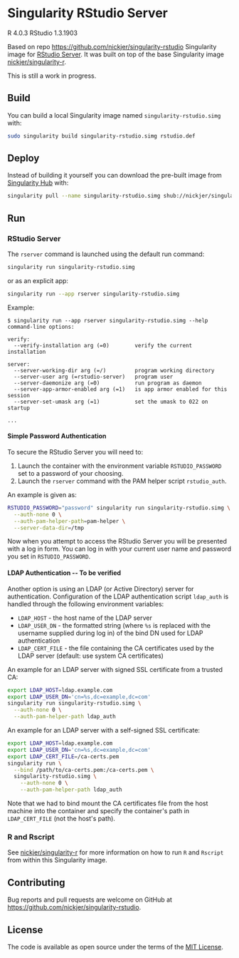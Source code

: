 # Singularity RStudio Server

R 4.0.3
RStudio 1.3.1903

Based on repo https://github.com/nickjer/singularity-rstudio
Singularity image for [RStudio Server]. It was built on top of the base
Singularity image [nickjer/singularity-r].

This is still a work in progress.

## Build

You can build a local Singularity image named `singularity-rstudio.simg` with:

```sh
sudo singularity build singularity-rstudio.simg rstudio.def
```

## Deploy

Instead of building it yourself you can download the pre-built image from
[Singularity Hub](https://www.singularity-hub.org) with:

```sh
singularity pull --name singularity-rstudio.simg shub://nickjer/singularity-rstudio
```

## Run

### RStudio Server

The `rserver` command is launched using the default run command:

```sh
singularity run singularity-rstudio.simg
```

or as an explicit app:

```sh
singularity run --app rserver singularity-rstudio.simg
```

Example:

```console
$ singularity run --app rserver singularity-rstudio.simg --help
command-line options:

verify:
  --verify-installation arg (=0)        verify the current installation

server:
  --server-working-dir arg (=/)         program working directory
  --server-user arg (=rstudio-server)   program user
  --server-daemonize arg (=0)           run program as daemon
  --server-app-armor-enabled arg (=1)   is app armor enabled for this session
  --server-set-umask arg (=1)           set the umask to 022 on startup

...
```

#### Simple Password Authentication

To secure the RStudio Server you will need to:

1. Launch the container with the environment variable `RSTUDIO_PASSWORD` set to
   a password of your choosing.
2. Launch the `rserver` command with the PAM helper script `rstudio_auth`.

An example is given as:

```sh
RSTUDIO_PASSWORD="password" singularity run singularity-rstudio.simg \
  --auth-none 0 \
  --auth-pam-helper-path=pam-helper \
  --server-data-dir=/tmp
```

Now when you attempt to access the RStudio Server you will be presented with a
log in form. You can log in with your current user name and password you set in
`RSTUDIO_PASSWORD`.

#### LDAP Authentication -- To be verified

Another option is using an LDAP (or Active Directory) server for
authentication. Configuration of the LDAP authentication script `ldap_auth` is
handled through the following environment variables:

- `LDAP_HOST` - the host name of the LDAP server
- `LDAP_USER_DN` - the formatted string (where `%s` is replaced with the
  username supplied during log in) of the bind DN used for LDAP authentication
- `LDAP_CERT_FILE` - the file containing the CA certificates used by
  the LDAP server (default: use system CA certificates)

An example for an LDAP server with signed SSL certificate from a trusted CA:

```sh
export LDAP_HOST=ldap.example.com
export LDAP_USER_DN='cn=%s,dc=example,dc=com'
singularity run singularity-rstudio.simg \
  --auth-none 0 \
  --auth-pam-helper-path ldap_auth
```

An example for an LDAP server with a self-signed SSL certificate:

```sh
export LDAP_HOST=ldap.example.com
export LDAP_USER_DN='cn=%s,dc=example,dc=com'
export LDAP_CERT_FILE=/ca-certs.pem
singularity run \
  --bind /path/to/ca-certs.pem:/ca-certs.pem \
  singularity-rstudio.simg \
    --auth-none 0 \
    --auth-pam-helper-path ldap_auth
```

Note that we had to bind mount the CA certificates file from the host machine
into the container and specify the container's path in `LDAP_CERT_FILE` (not
the host's path).

### R and Rscript

See [nickjer/singularity-r] for more information on how to run `R` and
`Rscript` from within this Singularity image.

## Contributing

Bug reports and pull requests are welcome on GitHub at
https://github.com/nickjer/singularity-rstudio.

## License

The code is available as open source under the terms of the [MIT License].


[RStudio Server]: https://www.rstudio.com/products/rstudio/
[nickjer/singularity-r]: https://github.com/nickjer/singularity-r
[MIT License]: http://opensource.org/licenses/MIT

